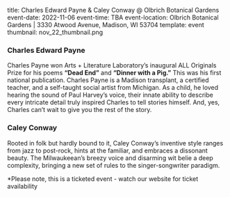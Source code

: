 title: Charles Edward Payne & Caley Conway @ Olbrich Botanical Gardens
event-date: 2022-11-06
event-time: TBA
event-location: Olbrich Botanical Gardens | 3330 Atwood Avenue, Madison, WI 53704
template: event
thumbnail: nov_22_thumbnail.png

### Charles Edward Payne 

Charles Payne won Arts + Literature Laboratory’s inaugural ALL Originals Prize for his poems **“Dead End”** and **“Dinner with a Pig.”** This was his first national publication. Charles Payne is a Madison transplant, a certified teacher, and a self-taught social artist from Michigan. As a child, he loved hearing the sound of Paul Harvey’s voice, their innate ability to describe every intricate detail truly inspired Charles to tell stories himself. And, yes, Charles can’t wait to give you the rest of the story.

### Caley Conway

Rooted in folk but hardly bound to it, Caley Conway’s inventive style ranges from jazz to post-rock, hints at the familiar, and embraces a dissonant beauty. The Milwaukeean’s breezy voice and disarming wit belie a deep complexity, bringing a new set of rules to the singer-songwriter paradigm.

*Please note, this is a ticketed event - watch our website for ticket availability